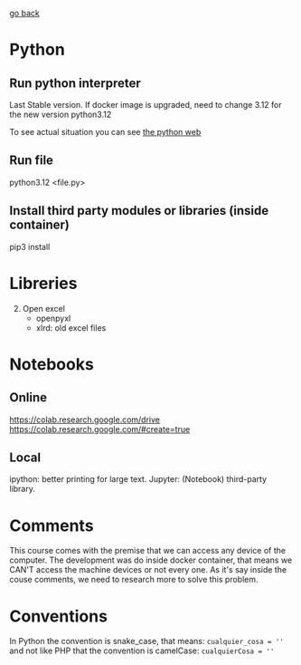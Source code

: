 [go back](../Readme.md)

# Python

## Run python interpreter
Last Stable version. If docker image is upgraded, need to change 3.12 for the new version
python3.12

To see actual situation you can see [the python web](https://devguide.python.org/versions/)

## Run file
python3.12 <file.py>

## Install third party modules or libraries (inside container)
pip3 install <name>

# Libreries

2. Open excel
    + openpyxl
    + xlrd: old excel files

# Notebooks

## Online
https://colab.research.google.com/drive
https://colab.research.google.com/#create=true

## Local
ipython: better printing for large text.
Jupyter: (Notebook) third-party library. 

# Comments

This course comes with the premise that we can access any device of the computer. The development was do inside docker
container, that means we CAN'T access the machine devices or not every one. As it's say inside the couse comments, we 
need to research more to solve this problem.

# Conventions

In Python the convention is snake_case, that means:
```cualquier_cosa = ''```
and not like PHP that the convention is camelCase:
```cualquierCosa = ''```
